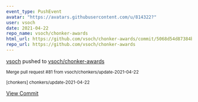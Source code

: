 ```yaml
---
event_type: PushEvent
avatar: "https://avatars.githubusercontent.com/u/814322?"
user: vsoch
date: 2021-04-22
repo_name: vsoch/chonker-awards
html_url: https://github.com/vsoch/chonker-awards/commit/5068d54d87384b8f971da304c14acacd3563030c
repo_url: https://github.com/vsoch/chonker-awards
---
```


<a href='https://github.com/vsoch' target='_blank'>vsoch</a> pushed to <a href='https://github.com/vsoch/chonker-awards' target='_blank'>vsoch/chonker-awards</a>

<small>Merge pull request #81 from vsoch/chonkers/update-2021-04-22

[chonkers] chonkers/update-2021-04-22</small>

<a href='https://github.com/vsoch/chonker-awards/commit/5068d54d87384b8f971da304c14acacd3563030c' target='_blank'>View Commit</a>